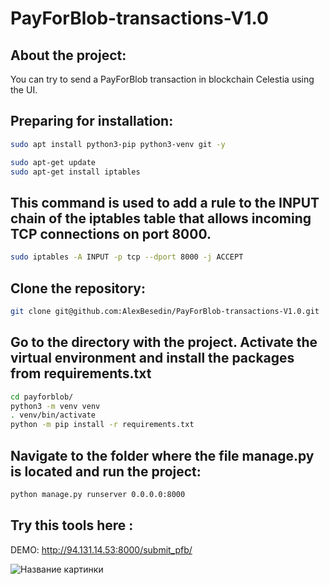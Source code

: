 # PayForBlob-transactions-V1.0

## About the project:

You can try to send a PayForBlob transaction in blockсhain Celestia using the UI.


## Preparing for installation:
```sh
sudo apt install python3-pip python3-venv git -y
```
```sh
sudo apt-get update
sudo apt-get install iptables
```
## This command is used to add a rule to the INPUT chain of the iptables table that allows incoming TCP connections on port 8000.

```sh
sudo iptables -A INPUT -p tcp --dport 8000 -j ACCEPT
```

## Clone the repository: 

```sh
git clone git@github.com:AlexBesedin/PayForBlob-transactions-V1.0.git
```
## Go to the directory with the project. Activate the virtual environment and install the packages from requirements.txt

```sh
cd payforblob/
python3 -m venv venv
. venv/bin/activate
python -m pip install -r requirements.txt 
```
## Navigate to the folder where the file manage.py is located and run the project:
```sh
python manage.py runserver 0.0.0.0:8000
```

## Try this tools here :

DEMO: http://94.131.14.53:8000/submit_pfb/

![Название картинки](https://github.com/AlexBesedin/PayForBlob-transactions-V1.0/blob/de6d738377b172185b5ec20bedcc6bba0e2c483c/1.PNG)
